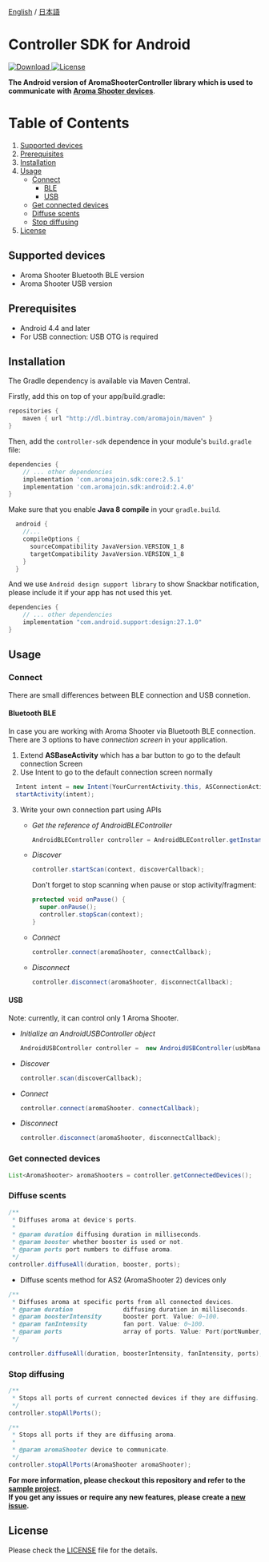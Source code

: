 [English](https://github.com/aromajoin/controller-sdk-android) / [日本語](README-JP.md)

# Controller SDK for Android

[ ![Download](https://api.bintray.com/packages/aromajoin/maven/com.aromajoin.sdk%3Aandroid/images/download.svg) ](https://bintray.com/aromajoin/maven/com.aromajoin.sdk%3Aandroid/_latestVersion)
[![License](https://img.shields.io/badge/license-Apache%202-4EB1BA.svg?style=flat-square)](https://www.apache.org/licenses/LICENSE-2.0.html)


**The Android version of AromaShooterController library which is used to communicate with [Aroma Shooter devices](https://aromajoin.com/products/aroma-shooter)**.

# Table of Contents
1. [Supported devices](#supported-devices)  
2. [Prerequisites](#prerequisites)
3. [Installation](#installation)
4. [Usage](#usage)
    * [Connect](#connect)
      * [BLE](#bluetooth-ble)
      * [USB](#usb)
    * [Get connected devices](#get-connected-devices)
    * [Diffuse scents](#diffuse-scents)
    * [Stop diffusing](#stop-diffusing)
5. [License](#license)

## Supported devices
* Aroma Shooter Bluetooth BLE version 
* Aroma Shooter USB version

## Prerequisites
* Android 4.4 and later
* For USB connection: USB OTG is required

## Installation
The Gradle dependency is available via Maven Central. 

Firstly, add this on top of your app/build.gradle:
```gradle
repositories {
    maven { url "http://dl.bintray.com/aromajoin/maven" }
}
```
Then, add the `controller-sdk` dependence in your module's `build.gradle` file:
```gradle
dependencies {
    // ... other dependencies
    implementation 'com.aromajoin.sdk:core:2.5.1'
    implementation 'com.aromajoin.sdk:android:2.4.0'
}
```
Make sure that you enable **Java 8 compile** in your `gradle.build`.
```gradle
  android {
    //...
    compileOptions {
      sourceCompatibility JavaVersion.VERSION_1_8
      targetCompatibility JavaVersion.VERSION_1_8
    }
  }
```
And we use `Android design support library` to show Snackbar notification, please include it if your app has not used this yet.
```gradle
dependencies {
    // ... other dependencies
    implementation "com.android.support:design:27.1.0"
}
```
## Usage  
### Connect
There are small differences between BLE connection and USB connetion.
#### Bluetooth BLE
In case you are working with Aroma Shooter via Bluetooth BLE connection.
There are 3 options to have *connection screen* in your application.  

1. Extend **ASBaseActivity** which has a bar button to go to the default connection Screen
2. Use Intent to go to the default connection screen normally
```java
  Intent intent = new Intent(YourCurrentActivity.this, ASConnectionActivity.class);  
  startActivity(intent);
```
3. Write your own connection part using APIs  
	- *Get the reference of AndroidBLEController*
		```java
		AndroidBLEController controller = AndroidBLEController.getInstance(); 
		```
	- *Discover*
		```java
		controller.startScan(context, discoverCallback);
		```  
		Don't forget to stop scanning when pause or stop activity/fragment:  

		```java
		protected void onPause() {
		  super.onPause();
		  controller.stopScan(context);
		}
		```
	- *Connect*
		```java
		controller.connect(aromaShooter, connectCallback);  
		```
	- *Disconnect*
		```java
		controller.disconnect(aromaShooter, disconnectCallback);  
		```

#### USB
Note: currently, it can control only 1 Aroma Shooter. 

- *Initialize an AndroidUSBController object*
  ```java
  AndroidUSBController controller =  new AndroidUSBController(usbManager);
  ```
- *Discover*
  ```java
  controller.scan(discoverCallback);
  ```  
- *Connect*
  ```java
  controller.connect(aromaShooter. connectCallback);  
  ```
- *Disconnect*
  ```java
  controller.disconnect(aromaShooter, disconnectCallback);  
  ```
### Get connected devices
  ```java
  List<AromaShooter> aromaShooters = controller.getConnectedDevices();
  ```

### Diffuse scents
  ```java
  /**
   * Diffuses aroma at device's ports.
   *
   * @param duration diffusing duration in milliseconds.
   * @param booster whether booster is used or not.
   * @param ports port numbers to diffuse aroma.
   */
  controller.diffuseAll(duration, booster, ports);
  ```  
* Diffuse scents method for AS2 (AromaShooter 2) devices only
```java
/**
 * Diffuses aroma at specific ports from all connected devices.
 * @param duration              diffusing duration in milliseconds.
 * @param boosterIntensity      booster port. Value: 0~100.
 * @param fanIntensity          fan port. Value: 0~100.
 * @param ports                 array of ports. Value: Port(portNumber, portIntensity)
 */

controller.diffuseAll(duration, boosterIntensity, fanIntensity, ports);
```
### Stop diffusing
  ```java
  /**
   * Stops all ports of current connected devices if they are diffusing.
   */
  controller.stopAllPorts();
  
  /**
   * Stops all ports if they are diffusing aroma.
   *
   * @param aromaShooter device to communicate.
   */
  controller.stopAllPorts(AromaShooter aromaShooter);
  ```


**For more information, please checkout this repository and refer to the [sample project](https://github.com/aromajoin/controller-sdk-android/tree/master/sample).**  
**If you get any issues or require any new features, please create a [new issue](https://github.com/aromajoin/controller-sdk-android/issues).**

## License  
Please check the [LICENSE](/LICENSE.md) file for the details.
